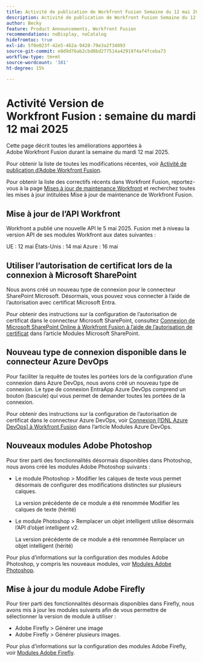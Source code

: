 ```yaml
---
title: Activité de publication de Workfront Fusion Semaine du 12 mai 2025
description: Activité de publication de Workfront Fusion Semaine du 12 mai 2025
author: Becky
feature: Product Announcements, Workfront Fusion
recommendations: noDisplay, noCatalog
hidefromtoc: true
exl-id: 5f0e023f-42e5-462a-9428-79e3a2f34093
source-git-commit: e0d9d76ab2cbd8bd277514a4291974af4fceba73
workflow-type: tm+mt
source-wordcount: '381'
ht-degree: 15%

---
```


# Activité Version de Workfront Fusion : semaine du mardi 12 mai 2025

Cette page décrit toutes les améliorations apportées à Adobe Workfront Fusion durant la semaine du mardi 12 mai 2025.

Pour obtenir la liste de toutes les modifications récentes, voir [Activité de publication d’Adobe Workfront Fusion](/help/workfront-fusion/fusion-product-releases/fusion-release-activity.md).

Pour obtenir la liste des correctifs récents dans Workfront Fusion, reportez-vous à la page [Mises à jour de maintenance Workfront](https://experienceleague.adobe.com/fr/docs/workfront-known-issues/releases/current-updates) et recherchez toutes les mises à jour intitulées Mise à jour de maintenance de Workfront Fusion.

## Mise à jour de l’API Workfront

Workfront a publié une nouvelle API le 5 mai 2025. Fusion met à niveau la version API de ses modules Workfront aux dates suivantes :

UE : 12 mai
États-Unis : 14 mai
Azure : 16 mai

## Utiliser l’autorisation de certificat lors de la connexion à Microsoft SharePoint

Nous avons créé un nouveau type de connexion pour le connecteur SharePoint Microsoft. Désormais, vous pouvez vous connecter à l’aide de l’autorisation avec certificat Microsoft Entra.

Pour obtenir des instructions sur la configuration de l’autorisation de certificat dans le connecteur Microsoft SharePoint, consultez [Connexion de Microsoft SharePoint Online à Workfront Fusion à l’aide de l’autorisation de certificat](/help/workfront-fusion/references/apps-and-modules/third-party-connectors/sharepoint-modules.md#connect-microsoft-sharepoint-online-to-workfront-fusion-using-certificate-authorization) dans l’article Modules Microsoft SharePoint.

## Nouveau type de connexion disponible dans le connecteur Azure DevOps

Pour faciliter la requête de toutes les portées lors de la configuration d’une connexion dans Azure DevOps, nous avons créé un nouveau type de connexion. Le type de connexion EntraApp Azure DevOps comprend un bouton (bascule) qui vous permet de demander toutes les portées de la connexion.

Pour obtenir des instructions sur la configuration de l’autorisation de certificat dans le connecteur Azure DevOps, voir [Connexion [!DNL Azure DevOps] à Workfront Fusion](/help/workfront-fusion/references/apps-and-modules/third-party-connectors/azure-dev-ops.md#connect-azure-devops-to-workfront-fusion) dans l’article Modules Azure DevOps.

## Nouveaux modules Adobe Photoshop

Pour tirer parti des fonctionnalités désormais disponibles dans Photoshop, nous avons créé les modules Adobe Photoshop suivants :

* Le module Photoshop > Modifier les calques de texte vous permet désormais de configurer des modifications distinctes sur plusieurs calques.

  La version précédente de ce module a été renommée Modifier les calques de texte (hérité)
* Le module Photoshop > Remplacer un objet intelligent utilise désormais l’API d’objet intelligent v2.

  La version précédente de ce module a été renommée Remplacer un objet intelligent (hérité)

Pour plus d’informations sur la configuration des modules Adobe Photoshop, y compris les nouveaux modules, voir [Modules Adobe Photoshop](/help/workfront-fusion/references/apps-and-modules/adobe-connectors/adobe-photoshop-modules.md).

## Mise à jour du module Adobe Firefly

Pour tirer parti des fonctionnalités désormais disponibles dans Firefly, nous avons mis à jour les modules suivants afin de vous permettre de sélectionner la version de module à utiliser :

* Adobe Firefly > Générer une image
* Adobe Firefly > Générer plusieurs images.

Pour plus d’informations sur la configuration des modules Adobe Firefly, voir [Modules Adobe Firefly](/help/workfront-fusion/references/apps-and-modules/adobe-connectors/adobe-firefly-modules.md).
